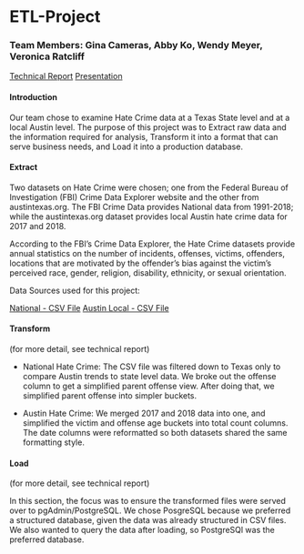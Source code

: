 # ETL-Project
### Team Members: Gina Cameras, Abby Ko, Wendy Meyer, Veronica Ratcliff 


[Technical Report](https://docs.google.com/document/d/1v-9s4ZmyNWailCZoIIQGY7ARb8f-inGpmFLFwSnVG2c/edit)
[Presentation](https://docs.google.com/presentation/d/1sP-yhW9Kw_lxldvLqbLi0Xty_LsXTEvkEL4B6liR4ok/edit?usp=sharing)


#### Introduction

Our team chose to examine Hate Crime data at a Texas State level and at a local Austin level. The purpose of this project was to Extract raw data and the information required for analysis, Transform it into a format that can serve business needs, and Load it into a production database. 

#### Extract

Two datasets on Hate Crime were chosen; one from the Federal Bureau of Investigation (FBI) Crime Data Explorer website and the other from austintexas.org. The FBI Crime Data provides National data from 1991-2018; while the austintexas.org dataset provides local Austin hate crime data for 2017 and 2018.  

According to the FBI’s Crime Data Explorer, the Hate Crime datasets provide annual statistics on the number of incidents, offenses, victims, offenders, locations that are motivated by the offender’s bias against the victim’s perceived race, gender, religion, disability, ethnicity, or sexual orientation. 

Data Sources used for this project:

[National - CSV File](https://crime-data-explorer.fr.cloud.gov/downloads-and-docs)
[Austin Local - CSV File](https://data.austintexas.gov/browse?q=hate%20crime&sortBy=relevance)

#### Transform
(for more detail, see technical report)

* National Hate Crime: The CSV file was filtered down to Texas only to compare Austin trends to state level data. We broke out the offense column to get a simplified parent offense view. After doing that, we simplified parent offense into simpler buckets.

* Austin Hate Crime: We merged 2017 and 2018 data into one, and simplified the victim and offense age buckets into total count columns. The date columns were reformatted so both datasets shared the same formatting style.

#### Load
(for more detail, see technical report)

In this section, the focus was to ensure the transformed files were served over to pgAdmin/PostgreSQL. We chose PosgreSQL because we preferred a structured database, given the data was already structured in CSV files. We also wanted to query the data after loading, so PostgreSQl was the preferred database. 



